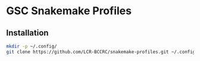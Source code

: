 # GSC Snakemake Profiles

## Installation

```bash
mkdir -p ~/.config/
git clone https://github.com/LCR-BCCRC/snakemake-profiles.git ~/.config/snakemake
```
